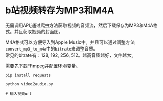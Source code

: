 # b站视频转存为MP3和M4A

无需调用API,通过爬虫方法获取视频的音频流，然后下载保存为MP3和M4A格式。并且获取视频的封面图。

M4A格式可以方便导入到Apple Music中。并且可以通过调整方法`convert_mp3_to_m4a`中的`bitrate`来调整音质。  
常见的bitrate有：128, 192, 256, 512。越高音质越好，文件越大。  

需要先下载FFmpeg并配置环境变量。

```shell
pip install requests

python video2audio.py

# 输入视频url
```